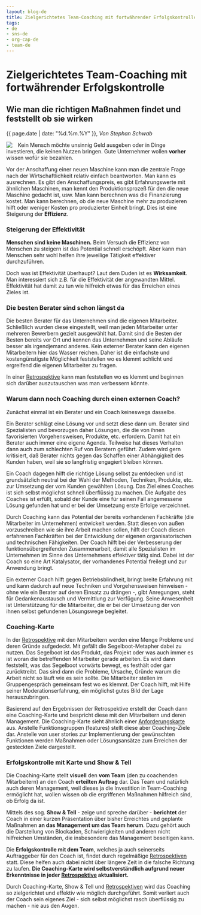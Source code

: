 ```yaml
---
layout: blog-de
title: Zielgerichtetes Team-Coaching mit fortwährender Erfolgskontrolle
tags: 
- de
- sns-de
- org-cap-de
- team-de
---
```

# Zielgerichtetes Team-Coaching mit fortwährender Erfolgskontrolle
## Wie man die richtigen Maßnahmen findet und feststellt ob sie wirken

<p>{{ page.date | date: "%d.%m.%Y" }}, <em>Von Stephan Schwab</em></p>

<p><a href="/de/contact-sns.html"><img src="http://www.gravatar.com/avatar/663d11426b0a187ddac59f8c17ce61b4.png" align="left" style="margin-right: 15px"/></a></p>

Kein Mensch möchte unsinnig Geld ausgeben oder in Dinge investieren, die keinen Nutzen bringen. Gute Unternehmer wollen __vorher__ wissen wofür sie bezahlen.

Vor der Anschaffung einer neuen Maschine kann man die zentrale Frage nach der Wirtschaftlichkeit relativ einfach beantworten. Man kann es ausrechnen. Es gibt den Anschaffungspreis, es gibt Erfahrungswerte mit ähnlichen Maschinen, man kennt den Produktionsprozeß für den die neue Maschine gedacht ist, usw. Man kann berechnen was die Finanzierung kostet. Man kann berechnen, ob die neue Maschine mehr zu produzieren hilft oder weniger Kosten pro produzierter Einheit bringt. Dies ist eine Steigerung der __Effizienz__.

### Steigerung der Effektivität

__Menschen sind keine Maschinen.__ Beim Versuch die Effizienz von Menschen zu steigern ist das Potential schnell erschöpft. Aber kann man Menschen sehr wohl helfen ihre jeweilige Tätigkeit effektiver durchzuführen.

Doch was ist Effektivität überhaupt? Laut dem Duden ist es __Wirksamkeit__. Man interessiert sich z.B. für die Effektivität der angewandten Mittel. Effektivität hat damit zu tun wie hilfreich etwas für das Erreichen eines Zieles ist.

### Die besten Berater sind schon längst da

Die besten Berater für das Unternehmen sind die eigenen Mitarbeiter. Schließlich wurden diese eingestellt, weil man jeden Mitarbeiter unter mehreren Bewerbern gezielt ausgewählt hat. Damit sind die Besten der Besten bereits vor Ort und kennen das Unternehmen und seine Abläufe besser als irgendjemand anderes. Kein externer Berater kann den eigenen Mitarbeitern hier das Wasser reichen. Daher ist die einfachste und kostengünstigste Möglichkeit feststellen wo es klemmt schlicht und ergreifend die eigenen Mitarbeiter zu fragen.

In einer [Retrospektive](/de/kbase/retrospektive.html) kann man feststellen wo es klemmt und beginnen sich darüber auszutauschen was man verbessern könnte.

### Warum dann noch Coaching durch einen externen Coach?

Zunächst einmal ist ein Berater und ein Coach keineswegs dasselbe.

Ein Berater schlägt eine Lösung vor und setzt diese dann um. Berater sind Spezialisten und bevorzugen daher Lösungen, die die von ihnen favorisierten Vorgehensweisen, Produkte, etc. erfordern. Damit hat ein Berater auch immer eine eigene Agenda. Teilweise hat dieses Verhalten dann auch zum schlechten Ruf von Beratern geführt. Zudem wird gern kritisiert, daß Berater nichts gegen das Schaffen einer Abhängigkeit des Kunden haben, weil sie so langfristig engagiert bleiben können.

Ein Coach dagegen hilft die richtige Lösung selbst zu entdecken und ist grundsätzlich neutral bei der Wahl der Methoden, Techniken, Produkte, etc. zur Umsetzung der vom Kunden gewählten Lösung. Das Ziel eines Coaches ist sich selbst möglichst schnell überflüssig zu machen. Die Aufgabe des Coaches ist erfüllt, sobald der Kunde eine für seinen Fall angemessene Lösung gefunden hat und er bei der Umsetzung erste Erfolge verzeichnet.

Durch Coaching kann das Potential der bereits vorhandenen Fachkräfte (die Mitarbeiter im Unternehmen) entwickelt werden. Statt diesen von außen vorzuschreiben wie sie ihre Arbeit machen sollen, hilft der Coach diesen erfahrenen Fachkräften bei der Entwicklung der eigenen organisatorischen und technischen Fähigkeiten. Der Coach hilft bei der Verbesserung der funktionsübergreifenden Zusammenarbeit, damit alle Spezialisten im Unternehmen im Sinne des Unternehmens effektiver tätig sind. Dabei ist der Coach so eine Art Katalysator, der vorhandenes Potential freilegt und zur Anwendung bringt.

Ein externer Coach hilft gegen Betriebsblindheit, bringt breite Erfahrung mit und kann dadurch auf neue Techniken und Vorgehensweisen hinweisen - ohne wie ein Berater auf deren Einsatz zu drängen -, gibt Anregungen, steht für Gedankenaustausch und Vermittlung zur Verfügung. Seine Anwesenheit ist Unterstützung für die Mitarbeiter, die er bei der Umsetzung der von ihnen selbst gefundenen Lösungswege begleitet.

### Coaching-Karte

In der [Retrospektive](/de/kbase/retrospektive.html) mit den Mitarbeitern werden eine Menge Probleme und deren Gründe aufgedeckt. Mit gefällt die Segelboot-Metapher dabei zu nutzen. Das Segelboot ist das Produkt, das Projekt oder was auch immer es ist woran die betreffenden Mitarbeiter gerade arbeiten. Es wird dann feststellt, was das Segelboot vorwärts bewegt, es festhält oder gar zurücktreibt. Das sind dann die Probleme, Ursache, Gründe warum die Arbeit nicht so läuft wie es sein sollte. Die Mitarbeiter stellen im Gruppengespräch gemeinsam fest wo es klemmt. Der Coach hilft, mit Hilfe seiner Moderationserfahrung, ein möglichst gutes Bild der Lage herauszubringen.

Basierend auf den Ergebnissen der Retrospektive erstellt der Coach dann eine Coaching-Karte und bespricht diese mit den Mitarbeitern und deren Management. Die Coaching-Karte sieht ähnlich einer [Anforderungskarte](/de/kbase/story-map.html) aus. Anstelle Funktionsgruppen (features) stellt diese aber Coaching-Ziele dar. Anstelle von user stories zur Implementierung der gewünschten Funktionen werden Maßnahmen oder Lösungsansätze zum Erreichen der gesteckten Ziele dargestellt.

### Erfolgskontrolle mit Karte und Show & Tell

Die Coaching-Karte stellt __visuell__ den __vom Team__ (den zu coachenden Mitarbeitern) an den Coach __erteilten Auftrag__ dar. Das Team und natürlich auch deren Management, weil dieses ja die Investition in Team-Coaching ermöglicht hat, wollen wissen ob die ergriffenen Maßnahmen hilfreich sind, ob Erfolg da ist.

Mittels des sog. __Show & Tell__ - zeige und spreche darüber - __berichtet__ der Coach in einer kurzen Präsentation über bisher Erreichtes und geplante Maßnahmen __an das Management um das Team herum__. Dazu gehört auch die Darstellung von Blockaden, Schwierigkeiten und anderen nicht hilfreichen Umständen, die insbesondere das Management beseitigen kann.

Die __Erfolgskontrolle mit dem Team__, welches ja auch seinerseits Auftraggeber für den Coach ist, findet durch regelmäßige [Retrospektiven](/de/kbase/retrospektive.html) statt. Diese helfen auch dabei nicht über längere Zeit in die falsche Richtung zu laufen. __Die Coaching-Karte wird selbstverständlich aufgrund neuer Erkenntnisse in jeder [Retrospektive](/de/kbase/retrospektive.html) aktualisiert.__

Durch Coaching-Karte, Show & Tell und [Retrospektiven](/de/kbase/retrospektive.html) wird das Coaching so zielgerichtet und effektiv wie möglich durchgeführt. Somit verliert auch der Coach sein eigenes Ziel - sich selbst möglichst rasch überflüssig zu machen - nie aus den Augen.
